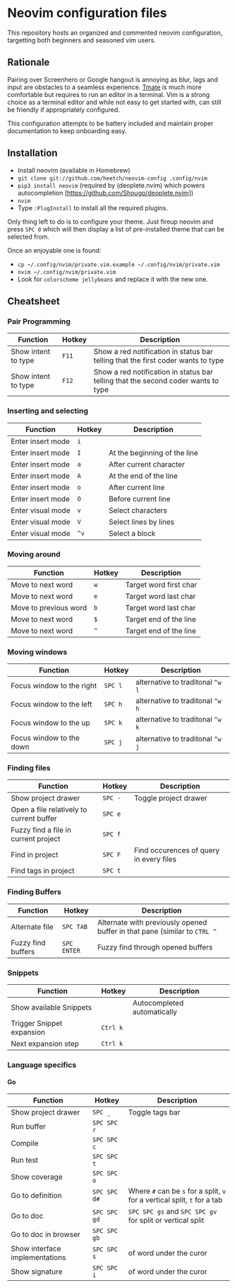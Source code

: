 # Neovim configuration files

This repository hosts an organized and commented neovim configuration, targetting both beginners and seasoned vim users.

## Rationale

Pairing over Screenhero or Google hangout is annoying as blur, lags and input are obstacles to a seamless experience.
[Tmate](http://tmate.io) is much more comfortable but requires to run an editor in a terminal. Vim is a strong choice
as a terminal editor and while not easy to get started with, can still be friendly if appropriately configured.

This configuration attempts to be battery included and maintain proper documentation to keep onboarding easy.

## Installation

- Install neovim (available in Homebrew)
- `git clone git://github.com/heetch/neovim-config .config/nvim`
- `pip3 install neovim` (required by (deoplete.nvim) which powers autocompletion [https://github.com/Shougo/deoplete.nvim])
- `nvim`
- Type `:PlugInstall` to install all the required plugins.

Only thing left to do is to configure your theme. Just fireup neovim and press `SPC 0` which will then
display a list of pre-installed theme that can be selected from.

Once an enjoyable one is found:

- `cp ~/.config/nvim/private.vim.example ~/.config/nvim/private.vim`
- `nvim ~/.config/nvim/private.vim`
- Look for `colorscheme jellybeans` and replace it with the new one.

## Cheatsheet

### Pair Programming

| Function | Hotkey | Description |
|----------|--------|-------------|
| Show intent to type | `F11` | Show a red notification in status bar telling that the first coder wants to type|
| Show intent to type | `F12` | Show a red notification in status bar telling that the second coder wants to type|

### Inserting and selecting

| Function | Hotkey | Description |
|----------|--------|-------------|
| Enter insert mode | `i` | |
| Enter insert mode | `I` | At the beginning of the line |
| Enter insert mode | `a` | After current character |
| Enter insert mode | `A` | At the end of the line |
| Enter insert mode | `o` | After current line |
| Enter insert mode | `O` | Before current line |
| Enter visual mode | `v` | Select characters |
| Enter visual mode | `V` | Select lines by lines |
| Enter visual mode | `^v` | Select a block |

### Moving around

| Function | Hotkey | Description |
|----------|--------|-------------|
| Move to next word | `w` | Target word first char |
| Move to next word | `e` | Target word last char |
| Move to previous word | `b` | Target word last char |
| Move to next word | `$` | Target end of the line |
| Move to next word | `^` | Target end of the line |

### Moving windows

| Function | Hotkey | Description |
|----------|--------|-------------|
| Focus window to the right | `SPC l` | alternative to traditonal `^w l` |
| Focus window to the left | `SPC h` | alternative to traditonal `^w h` |
| Focus window to the up | `SPC k` | alternative to traditonal `^w k` |
| Focus window to the down | `SPC j` | alternative to traditonal `^w j` |

### Finding files

| Function | Hotkey | Description |
|----------|--------|-------------|
| Show project drawer | `SPC -` | Toggle project drawer |
| Open a file relatively to current buffer | `SPC e` | |
| Fuzzy find a file in current project | `SPC f` | |
| Find in project | `SPC F` | Find occurences of query in every files |
| Find tags in project | `SPC t` | |

### Finding Buffers

| Function | Hotkey | Description |
|----------|--------|-------------|
| Alternate file | `SPC TAB` | Alternate with previously opened buffer in that pane (similar to `CTRL ^` |
| Fuzzy find buffers | `SPC ENTER` | Fuzzy find through opened buffers |

### Snippets

| Function | Hotkey | Description |
|----------|--------|-------------|
| Show available Snippets | | Autocompleted automatically |
| Trigger Snippet expansion | `Ctrl k` | |
| Next expansion step | `Ctrl k` | |

### Language specifics

#### Go

| Function | Hotkey | Description |
|----------|--------|-------------|
| Show project drawer | `SPC _` | Toggle tags bar |
| Run buffer | `SPC SPC r` | |
| Compile | `SPC SPC c` | |
| Run test | `SPC SPC t` | |
| Show coverage | `SPC SPC o` | |
| Go to definition | `SPC SPC d#` | Where `#` can be `s` for a split, `v` for a vertical split, `t` for a tab |
| Go to doc | `SPC SPC gd` | `SPC SPC gs` and `SPC SPC gv` for split or vertical split|
| Go to doc in browser | `SPC SPC gb` | |
| Show interface implementations | `SPC SPC s` | of word under the curor |
| Show signature | `SPC SPC i` | of word under the curor |

